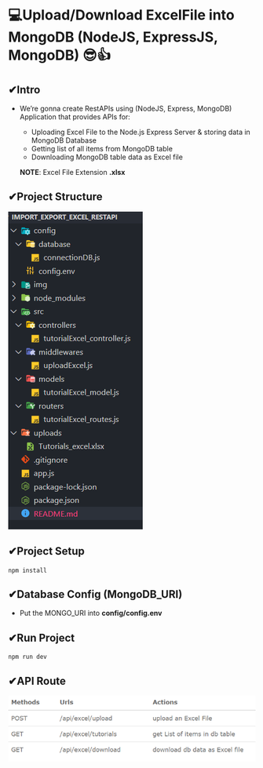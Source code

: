 # 💻Upload/Download ExcelFile into MongoDB (NodeJS, ExpressJS, MongoDB) 😎👍

## ✔Intro

- We’re gonna create RestAPIs using (NodeJS, Express, MongoDB) Application that provides APIs for:

  - Uploading Excel File to the Node.js Express Server & storing data in MongoDB Database
  - Getting list of all items from MongoDB table
  - Downloading MongoDB table data as Excel file

  <b>NOTE</b>: Excel File Extension <b>.xlsx</b>

## ✔Project Structure

![Project_Structure](img/project_structure.PNG)

## ✔Project Setup

```
npm install
```

## ✔Database Config (MongoDB_URI)

- Put the MONGO_URI into <b>config/config.env</b>

## ✔Run Project

```
npm run dev
```

## ✔API Route

![API_Routes](img/API_Routes.PNG)
